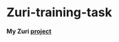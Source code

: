 # Zuri-training-task
<b>My Zuri <a href="https://replit.com/@Glorykach/Zuri-training-task#index.html">project</b>
